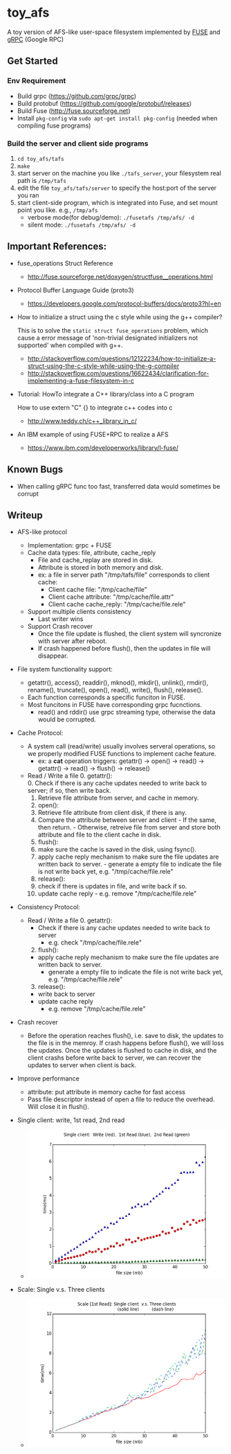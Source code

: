 # toy_afs
A toy version of AFS-like user-space filesystem implemented by [FUSE](http://fuse.sourceforge.net/) and [gRPC](https://github.com/grpc/grpc) (Google RPC)


## Get Started

### Env Requirement
- Build grpc (https://github.com/grpc/grpc)
- Build protobuf (https://github.com/google/protobuf/releases)
- Build Fuse (http://fuse.sourceforge.net)
- Install `pkg-config` via `sudo apt-get install pkg-config` (needed when compiling fuse programs)

### Build the server and client side programs
1. `cd toy_afs/tafs`
2. `make`
3. start server on the machine you like `./tafs_server`, your filesystem real path is `/tmp/tafs`
4. edit the file `toy_afs/tafs/server` to specify the host:port of the server you ran
5. start client-side program, which is integrated into Fuse, and set mount point you like. e.g., `/tmp/afs`
   - verbose mode(for debug/demo): `./fusetafs /tmp/afs/ -d`
   - silent mode: `./fusetafs /tmp/afs/ -d`


## Important References:
- fuse_operations Struct Reference
  - http://fuse.sourceforge.net/doxygen/structfuse__operations.html

- Protocol Buffer Language Guide (proto3)
  - https://developers.google.com/protocol-buffers/docs/proto3?hl=en
  
- How to initialize a struct using the c style while using the g++ compiler? 

  This is to solve the `static struct fuse_operations` problem, which cause a error message of 'non-trivial designated initializers not supported' when compiled with g++.

  - http://stackoverflow.com/questions/12122234/how-to-initialize-a-struct-using-the-c-style-while-using-the-g-compiler
  - http://stackoverflow.com/questions/16622434/clarification-for-implementing-a-fuse-filesystem-in-c

- Tutorial: HowTo integrate a C++ library/class into a C program

  How to use extern "C" {} to integrate c++ codes into c
  - http://www.teddy.ch/c++_library_in_c/

- An IBM example of using FUSE+RPC to realize a AFS
  - https://www.ibm.com/developerworks/library/l-fuse/


## Known Bugs
- When calling gRPC func too fast, transferred data would sometimes be corrupt


## Writeup

- AFS-like protocol
  - Implementation: grpc + FUSE
  - Cache data types: file, attribute, cache_reply
    - File and cache_replay are stored in disk.
    - Attribute is stored in both memory and disk.
    - ex: a file in server path "/tmp/tafs/file" corresponds to client cache:
      - Client cache file: "/tmp/cache/file"
      - Client cache attribute: "/tmp/cache/file.attr"
      - Client cache cache_reply: "/tmp/cache/file.rele"
  - Support multiple clients consistency
    - Last writer wins
  - Support Crash recover
    - Once the file update is flushed, the client system will syncronize with server after reboot.
    - If crash happened before flush(), then the updates in file will disappear. 

- File system functionality support:
  - getattr(), access(), readdir(), mknod(), mkdir(), unlink(), rmdir(), rename(), truncate(), open(), read(), write(), flush(), release().
  - Each function corresponds a specific funciton in FUSE.
  - Most funcitons in FUSE have corresponding grpc fucnctions.
    - read() and rddir() use grpc streaming type, otherwise the data would be corrupted. 

- Cache Protocol:
  - A system call (read/write) usually involves serveral operations, so we properly modified FUSE functions to implement cache feature.
    - ex: a **cat** operation triggers: getattr() -> open() -> read() -> getattr() -> read() -> flush() -> release()
  - Read / Write a file
    0. getattr():  
      0. Check if there is any cache updates needed to write back to server; if so, then write back.
      1. Retrieve file attribute from server, and cache in memory.
    1. open():
      0. Retrieve file attribute from client disk, if there is any.
      1. Compare the attribute between server and client
        - If the same, then return.
        - Otherwise, retreive file from server and store both attribute and file to the client cache in disk.
    2. flush():
      0. make sure the cache is saved in the disk, using fsync().
      1. apply cache reply mechanism to make sure the file updates are written back to server.
        - generate a empty file to indicate the file is not write back yet, e.g. "/tmp/cache/file.rele"
    3. release():
      0. check if there is updates in file, and write back if so.
      1. update cache reply
        - e.g. remove "/tmp/cache/file.rele"

- Consistency Protocol:
  - Read / Write a file
    0. getattr():  
      * Check if there is any cache updates needed to write back to server
        - e.g. check "/tmp/cache/file.rele"
    2. flush():
      * apply cache reply mechanism to make sure the file updates are written back to server.
        - generate a empty file to indicate the file is not write back yet, e.g. "/tmp/cache/file.rele"
    3. release():
      * write back to server
      * update cache reply
        - e.g. remove "/tmp/cache/file.rele"

- Crash recover
  - Before the operation reaches flush(), i.e. save to disk, the updates to the file is in the memroy. If crash happens before flush(), we will loss the updates. Once the updates is flushed to cache in disk, and the client crashs before write back to server, we can recover the updates to server when client is back.

- Improve performance
  - attribute: put attribute in memory cache for fast access
  - Pass file descriptor instead of open a file to reduce the overhead. Will close it in flush().


- Single client: write, 1st read, 2nd read
  * ![fig.1](https://github.com/zarcen/toy_afs/blob/writeup/data/single.png)

- Scale: Single v.s. Three clients
  * ![fig.2](https://github.com/zarcen/toy_afs/blob/writeup/data/scale.png)
